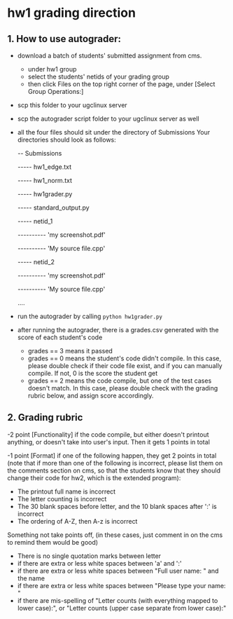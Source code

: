 # hw1 grading direction

## 1. How to use autograder:
- download a batch of students' submitted assignment from cms.
     - under hw1 group 
     - select the students' netids of your grading group
     - then click Files on the top right corner of the page, under [Select Group Operations:]
- scp this folder to your ugclinux server
- scp the autograder script folder to your ugclinux server as well
- all the four files should sit under the directory of Submissions 
     Your directories should look as follows:
     
     -- Submissions

     ----- hw1_edge.txt

     ----- hw1_norm.txt

     ----- hw1grader.py

     ----- standard_output.py

     ----- netid_1

     ---------- 'my screenshot.pdf'

     ---------- 'My source file.cpp'

     ----- netid_2

     ---------- 'my screenshot.pdf'

     ---------- 'My source file.cpp'

     ....

- run the autograder by calling `python hw1grader.py`
- after running the autograder, there is a grades.csv generated with the score of each student's code
     - grades == 3 means it passed
     - grades == 0 means the student's code didn't compile. In this case, please double check if their code file exist, and if you can manually compile. If not, 0 is the score the student get
     - grades == 2 means the code compile, but one of the test cases doesn't match. In this case, please double check with the grading rubric below, and assign score accordingly.


## 2. Grading rubric

-2 point [Functionality] if the code compile, but either doesn't printout anything, or doesn't take into user's input. Then it gets 1 points in total

-1 point [Format] if one of the following happen, they get 2 points in total (note that if more than one of the following is incorrect, please list them on the comments section on cms, so that the students know that they should change their code for hw2, which is the extended program):
  - The printout full name is incorrect
  - The letter counting is incorrect
  - The 30 blank spaces before letter, and the 10 blank spaces after ':' is incorrect
  - The ordering of A-Z, then A-z is incorrect


Something not take points off, (in these cases, just comment in on the cms to remind them would be good)
  - There is no single quotation marks between letter
  - if there are extra or less white spaces between 'a' and ':'
  - if there are extra or less white spaces between "Full user name: " and the name
  - if there are extra or less white spaces between "Please type your name: "
  - if there are mis-spelling of "Letter counts (with everything mapped to lower case):", or "Letter counts (upper case separate from lower case):"
